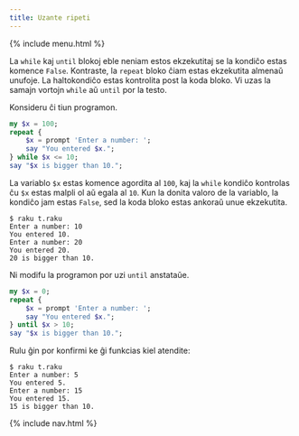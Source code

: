 ```yaml
---
title: Uzante ripeti
---
```


{% include menu.html %}

La `while` kaj `until` blokoj eble neniam estos ekzekutitaj se la kondiĉo estas komence `False`. Kontraste, la `repeat` bloko ĉiam estas ekzekutita almenaŭ unufoje. La haltokondiĉo estas kontrolita post la koda bloko. Vi uzas la samajn vortojn `while` aŭ `until` por la testo.

Konsideru ĉi tiun programon.

```raku
my $x = 100;
repeat {
    $x = prompt 'Enter a number: ';
    say "You entered $x.";
} while $x <= 10;
say "$x is bigger than 10.";
```

La variablo `$x` estas komence agordita al `100`, kaj la `while` kondiĉo kontrolas ĉu `$x` estas malpli ol aŭ egala al `10`. Kun la donita valoro de la variablo, la kondiĉo jam estas `False`, sed la koda bloko estas ankoraŭ unue ekzekutita.

```console
$ raku t.raku
Enter a number: 10
You entered 10.
Enter a number: 20
You entered 20.
20 is bigger than 10.
```

Ni modifu la programon por uzi `until` anstataŭe.

```raku
my $x = 0;
repeat {
    $x = prompt 'Enter a number: ';
    say "You entered $x.";
} until $x > 10;
say "$x is bigger than 10.";
```

Rulu ĝin por konfirmi ke ĝi funkcias kiel atendite:

```console
$ raku t.raku
Enter a number: 5
You entered 5.
Enter a number: 15
You entered 15.
15 is bigger than 10.
```

{% include nav.html %}